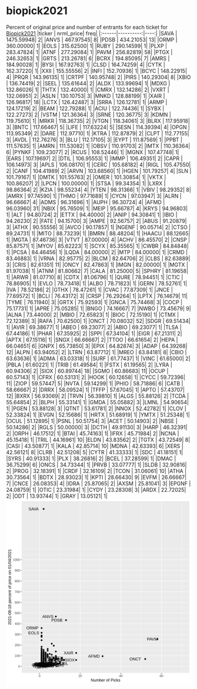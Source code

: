 # biopick2021
Percent of original price and number of entrants for each ticket for [Biopick2021](https://twitter.com/hashtag/Biopick2021)
|ticker | nrml_price| freq|
|:------|----------:|----:|
|SAVA   | 1475.59948|    2|
|ANVS   |  467.97545|    8|
|PDSB   |  434.21053|   13|
|ORMP   |  360.00000|    1|
|EOLS   |  315.62500|    1|
|RUBY   |  290.14599|    1|
|PLXP   |  283.47824|    1|
|ATNF   |  277.29084|    1|
|PAVM   |  256.82819|   58|
|PTGX   |  246.32653|    1|
|GRTS   |  213.26781|    6|
|BCRX   |  194.85095|    7|
|AMRS   |  184.90028|    1|
|BYSI   |  167.92763|    1|
|CLSD   |  164.74259|    4|
|CYTK   |  162.37220|    1|
|XXII   |  155.55556|    2|
|INFI   |  152.70936|    1|
|BCYC   |  148.22915|    4|
|PRQR   |  143.96135|    1|
|CRTPF  |  140.95748|    2|
|PIRS   |  140.29304|    8|
|XBIO   |  136.74419|    2|
|SEEL   |  135.61644|    2|
|ALDX   |  133.99694|    1|
|MDXG   |  132.86026|    1|
|THTX   |  132.40000|    1|
|CMRX   |  132.14286|    2|
|VXRT   |  132.06951|    2|
|ASLN   |  130.10753|    3|
|MNKD   |  128.88199|    1|
|XAIR   |  126.96817|   18|
|LCTX   |  126.42487|    3|
|SRRA   |  126.12781|    1|
|ARMP   |  124.17219|    2|
|BEAM   |  122.79288|    1|
|ACIU   |  122.74436|    1|
|SYBX   |  122.27273|    2|
|VSTM   |  121.36364|    3|
|SRNE   |  120.36775|    3|
|KDMN   |  119.75610|    1|
|MRKR   |  118.36735|    2|
|VTGN   |  118.34061|    3|
|BLRX   |  117.95918|    3|
|BNTC   |  117.66467|    5|
|LIFE   |  117.63224|    5|
|SESN   |  114.39394|    4|
|OPGN   |  113.95349|    2|
|DARE   |  112.97710|    1|
|KTRA   |  112.87879|    2|
|CLPT   |  112.77155|    3|
|AVDL   |  112.76276|    3|
|BLU    |  112.17105|    3|
|EYPT   |  111.87569|    1|
|PPBT   |  111.57635|    1|
|AMRN   |  111.53082|    1|
|OBSV   |  110.91703|    2|
|IMTX   |  110.36364|    6|
|PYNKF  |  109.23077|    2|
|RCUS   |  108.52446|    1|
|MGNX   |  107.47748|    1|
|EARS   |  107.19697|    2|
|DTIL   |  106.95553|    1|
|IMMP   |  106.49351|    2|
|CAPR   |  106.14973|    3|
|APLS   |  106.08170|    1|
|CERC   |  105.68182|    4|
|RIGL   |  105.47550|    2|
|CANF   |  104.41989|    2|
|ARVN   |  103.68560|    1|
|HGEN   |  101.79257|    4|
|SLN    |  101.79167|    1|
|DMTK   |  101.55763|    2|
|OMER   |  101.30854|    1|
|VKTX   |  100.86207|    2|
|LPCN   |  100.00000|    1|
|STSA   |   99.34354|    1|
|LXRX   |   98.86364|    2|
|KZIA   |   98.55234|    4|
|YTEN   |   98.31366|    1|
|VBIV   |   98.29352|    8|
|AMRX   |   97.74590|    1|
|THMO   |   97.71689|    1|
|CYCN   |   97.03947|    3|
|ALRN   |   96.66667|    4|
|ADMS   |   96.31696|    1|
|AUPH   |   96.30724|    4|
|AFMD   |   96.03960|   31|
|NBIX   |   95.76509|    1|
|MEIP   |   95.66787|    4|
|KRYS   |   94.96803|    1|
|ALT    |   94.80724|    2|
|ETTX   |   94.40000|    2|
|ANIP   |   94.30841|    1|
|IBIO   |   94.26230|    2|
|FATE   |   94.15700|    3|
|AMPE   |   92.56757|    2|
|ABUS   |   91.20879|    3|
|ATHX   |   90.55556|    3|
|AVCO   |   90.17857|    1|
|NGENF  |   90.05714|    2|
|CTSO   |   89.24731|    1|
|MITO   |   88.73239|    1|
|BMRN   |   88.48204|    1|
|HAACU  |   88.12665|    1|
|MGTA   |   87.46736|    3|
|VTVT   |   87.00000|    4|
|ACHV   |   86.45570|    2|
|CNSP   |   85.87571|    1|
|MYOV   |   85.62223|    1|
|SCYX   |   85.35565|    1|
|CWBR   |   84.84848|    1|
|PCSA   |   84.46456|    1|
|LQDA   |   84.00000|    2|
|MTP    |   84.00000|    1|
|CRMD   |   83.46883|    1|
|VRNA   |   82.95775|    2|
|BLCM   |   82.64706|    2|
|CLBS   |   82.63889|    3|
|CRIS   |   82.61351|   11|
|ONCY   |   82.47863|    1|
|IMGN   |   82.00000|    1|
|MGTX   |   81.97038|    1|
|ATNM   |   81.80662|    7|
|CALA   |   81.25000|    5|
|SPHRY  |   81.19658|    1|
|ARWR   |   81.07710|    8|
|CDTX   |   81.06796|    1|
|QURE   |   78.94451|    1|
|CTIC   |   78.86905|    1|
|EVLO   |   78.73418|    1|
|ALBO   |   78.71823|    1|
|GERN   |   78.52761|    1|
|IVA    |   78.52186|    2|
|GTHX   |   78.47261|    1|
|CVAC   |   77.87309|    1|
|JNCE   |   77.69572|    1|
|BCLI   |   76.43172|    3|
|CRSP   |   76.29264|    1|
|LPTX   |   76.14679|   11|
|TYME   |   76.11940|    3|
|GRTX   |   75.92593|    1|
|GNCA   |   75.74468|    3|
|COCP   |   75.17731|    1|
|APRE   |   75.05285|    1|
|BNGO   |   74.16667|    7|
|NWBO   |   73.45679|    9|
|ALNA   |   73.44000|    2|
|MBIO   |   72.65823|    1|
|BIOC   |   72.15190|    1|
|CTMX   |   72.12389|    3|
|RAFA   |   70.62500|    1|
|ONCT   |   70.08032|   52|
|SDGR   |   69.51434|    1|
|AVIR   |   69.38677|    1|
|ABEO   |   69.23077|    2|
|ABIO   |   69.23077|    1|
|TLSA   |   67.44186|    1|
|PHAR   |   67.35925|    2|
|SPPI   |   67.34104|    1|
|EIGR   |   67.21311|    2|
|APTX   |   67.15116|    1|
|SNGX   |   66.66667|    2|
|TTOO   |   66.61654|    2|
|HEPA   |   66.04651|    6|
|GNPX   |   65.73850|    3|
|EPIX   |   64.82874|    3|
|ADAP   |   64.39268|   12|
|ALPN   |   63.94052|    2|
|LTRN   |   63.87712|    1|
|MREO   |   63.84181|    8|
|CBIO   |   63.63636|    1|
|ADMA   |   63.03318|    1|
|SURF   |   61.77437|    1|
|VINC   |   61.65000|    2|
|PBLA   |   61.60221|    1|
|TRIB   |   61.49584|    1|
|FSTX   |   61.19565|    2|
|LYRA   |   60.94306|    2|
|SIOX   |   60.89744|   18|
|SGMO   |   60.86683|   11|
|OCUP   |   60.57143|    1|
|CFRX   |   60.53131|    2|
|HOOK   |   60.12658|    1|
|CYCC   |   59.72396|   11|
|ZIOP   |   59.57447|    5|
|NVTA   |   59.14299|    1|
|PHIO   |   58.71886|    6|
|CATB   |   58.66667|    2|
|DRRX   |   58.09524|    1|
|TFFP   |   57.67045|    1|
|APTO   |   57.43707|   12|
|BXRX   |   56.93069|    2|
|TRVN   |   56.39810|    1|
|ALGS   |   55.88126|    2|
|TCDA   |   55.64854|    2|
|BLPH   |   55.33141|    1|
|GMDA   |   55.05882|    3|
|LMNL   |   54.90654|    1|
|PGEN   |   53.88128|    3|
|QTNT   |   53.61781|    2|
|NNOX   |   52.42782|    1|
|CLOV   |   52.33824|    1|
|EVGN   |   52.15686|    1|
|HRTX   |   51.68919|    1|
|YMTX   |   51.25348|    1|
|OCUL   |   51.12895|    1|
|PSNL   |   50.51754|    3|
|ACET   |   50.14903|    2|
|NBSE   |   50.14286|    2|
|RGLS   |   50.00000|    3|
|DCTH   |   49.91130|    3|
|HARP   |   46.32391|    2|
|ORPH   |   46.17512|    1|
|BTAI   |   45.74163|    1|
|IFRX   |   45.71984|    2|
|NCNA   |   45.15418|    1|
|TRIL   |   44.16961|   10|
|ELDN   |   43.83562|    2|
|TGTX   |   43.72549|    8|
|CASI   |   43.50877|    1|
|KALA   |   42.85714|   10|
|MDNA   |   42.63393|    6|
|XERS   |   42.56121|    8|
|CLRB   |   42.51208|    5|
|CYTR   |   41.33333|    1|
|SDC    |   41.18151|    1|
|SYRS   |   40.91333|    1|
|PLX    |   38.26816|    2|
|BCEL   |   37.28599|    1|
|DMAC   |   36.75299|    6|
|ONCS   |   34.73344|    1|
|PRVB   |   33.07777|    1|
|SLDB   |   32.90816|    2|
|PROG   |   32.18391|    1|
|CRDF   |   32.16109|    2|
|TCON   |   31.06061|   10|
|ATHA   |   30.73564|    1|
|BDTX   |   28.93023|    1|
|KPTI   |   28.66430|    9|
|EVFM   |   26.66667|    7|
|CNCE   |   26.08353|    4|
|IDRA   |   25.87065|    2|
|AXSM   |   25.81041|    3|
|EPGNF  |   24.08759|    1|
|OTIC   |   23.31984|    1|
|CYDY   |   23.28308|    3|
|ARDX   |   22.72025|    2|
|ODT    |   13.93744|    1|
|GRAY   |   13.05121|    1|
![retvspicks](biopicks.png?raw=true)
